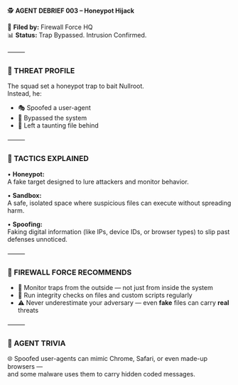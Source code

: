 🕵️ **AGENT DEBRIEF 003 – Honeypot Hijack**

📍 **Filed by:** Firewall Force HQ  
📊 **Status:** Trap Bypassed. Intrusion Confirmed.

⸻

### 🛑 THREAT PROFILE

The squad set a honeypot trap to bait Nullroot.  
Instead, he:
- 🎭 Spoofed a user-agent  
- 🧬 Bypassed the system  
- 💾 Left a taunting file behind

⸻

### 🧰 TACTICS EXPLAINED

• **Honeypot:**  
  A fake target designed to lure attackers and monitor behavior.

• **Sandbox:**  
  A safe, isolated space where suspicious files can execute without spreading harm.

• **Spoofing:**  
  Faking digital information (like IPs, device IDs, or browser types) to slip past defenses unnoticed.

⸻

### 🔐 FIREWALL FORCE RECOMMENDS

- 👀 Monitor traps from the outside — not just from inside the system  
- 📑 Run integrity checks on files and custom scripts regularly  
- ⚠️ Never underestimate your adversary — even **fake** files can carry **real** threats

⸻

### 🎲 AGENT TRIVIA

🌐 Spoofed user-agents can mimic Chrome, Safari, or even made-up browsers —  
and some malware uses them to carry hidden coded messages.
